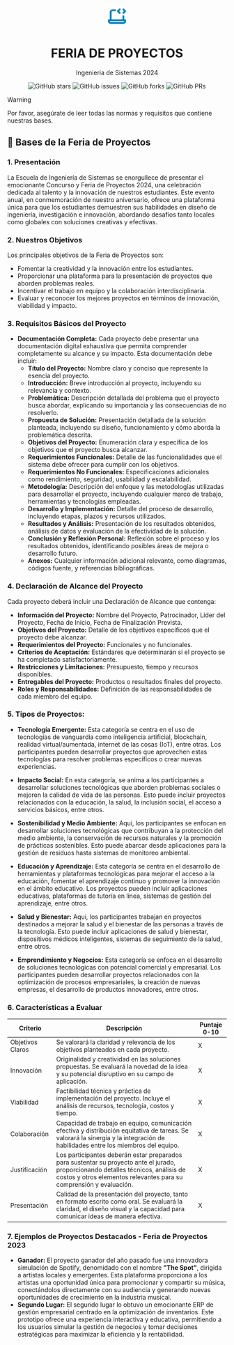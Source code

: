 <div align="center">
<img src="public/code.svg" height="50px" width="auto" /> 
<h1 style="font-weight: bold;">
 FERIA DE PROYECTOS
</h1>
<p >Ingenieria de Sistemas 2024</p>
</div>
<div align="center">


![GitHub stars](https://img.shields.io/github/stars/gpcunjfsc/FeriaProyectosSistemas)
![GitHub issues](https://img.shields.io/github/issues/gpcunjfsc/FeriaProyectosSistemas)
![GitHub forks](https://img.shields.io/github/forks/gpcunjfsc/FeriaProyectosSistemas)
![GitHub PRs](https://img.shields.io/github/issues-pr/gpcunjfsc/FeriaProyectosSistemas)

</div>

> [!WARNING]
> Por favor, asegúrate de leer todas las normas y requisitos que contiene nuestras bases.

## 🚀 Bases de la Feria de Proyectos

### 1. Presentación
   
La Escuela de Ingeniería de Sistemas se enorgullece de presentar el emocionante Concurso y Feria de Proyectos 2024, una celebración dedicada al talento y la innovación de nuestros estudiantes. Este evento anual, en conmemoración de nuestro aniversario, ofrece una plataforma única para que los estudiantes demuestren sus habilidades en diseño de ingeniería, investigación e innovación, abordando desafíos tanto locales como globales con soluciones creativas y efectivas.

### 2. Nuestros Objetivos
Los principales objetivos de la Feria de Proyectos son:

- Fomentar la creatividad y la innovación entre los estudiantes.
- Proporcionar una plataforma para la presentación de proyectos que aborden problemas reales.
- Incentivar el trabajo en equipo y la colaboración interdisciplinaria.
- Evaluar y reconocer los mejores proyectos en términos de innovación, viabilidad y impacto.

### 3. Requisitos Básicos del Proyecto

- **Documentación Completa:** Cada proyecto debe presentar una documentación digital exhaustiva que permita comprender completamente su alcance y su impacto. Esta documentación debe incluir:
  - **Título del Proyecto:** Nombre claro y conciso que represente la esencia del proyecto.
  - **Introducción:** Breve introducción al proyecto, incluyendo su relevancia y contexto.
  - **Problemática:** Descripción detallada del problema que el proyecto busca abordar, explicando su importancia y las consecuencias de no resolverlo.
  - **Propuesta de Solución:** Presentación detallada de la solución planteada, incluyendo su diseño, funcionamiento y cómo aborda la problemática descrita.
  - **Objetivos del Proyecto:** Enumeración clara y específica de los objetivos que el proyecto busca alcanzar.
  - **Requerimientos Funcionales:** Detalle de las funcionalidades que el sistema debe ofrecer para cumplir con los objetivos.
  - **Requerimientos No Funcionales:** Especificaciones adicionales como rendimiento, seguridad, usabilidad y escalabilidad.
  - **Metodología:** Descripción del enfoque y las metodologías utilizadas para desarrollar el proyecto, incluyendo cualquier marco de trabajo, herramientas y tecnologías empleadas.
  - **Desarrollo y Implementación:** Detalle del proceso de desarrollo, incluyendo etapas, plazos y recursos utilizados.
  - **Resultados y Análisis:** Presentación de los resultados obtenidos, análisis de datos y evaluación de la efectividad de la solución.
  - **Conclusión y Reflexión Personal:** Reflexión sobre el proceso y los resultados obtenidos, identificando posibles áreas de mejora o desarrollo futuro.
  - **Anexos:** Cualquier información adicional relevante, como diagramas, códigos fuente, y referencias bibliográficas.

### 4. Declaración de Alcance del Proyecto
Cada proyecto deberá incluir una Declaración de Alcance que contenga:

 - **Información del Proyecto:** Nombre del Proyecto, Patrocinador, Líder del Proyecto, Fecha de Inicio, Fecha de Finalización Prevista.
 - **Objetivos del Proyecto:** Detalle de los objetivos específicos que el proyecto debe alcanzar.
 - **Requerimientos del Proyecto:** Funcionales y no funcionales.
 - **Criterios de Aceptación:** Estándares que determinarán si el proyecto se ha completado satisfactoriamente.
 - **Restricciones y Limitaciones:** Presupuesto, tiempo y recursos disponibles.
 - **Entregables del Proyecto:** Productos o resultados finales del proyecto.
 - **Roles y Responsabilidades:** Definición de las responsabilidades de cada miembro del equipo.

### 5. Tipos de Proyectos:
- **Tecnología Emergente:** Esta categoría se centra en el uso de tecnologías de vanguardia como inteligencia artificial, blockchain, realidad virtual/aumentada, internet de las cosas (IoT), entre otras. Los participantes pueden desarrollar proyectos que aprovechen estas tecnologías para resolver problemas específicos o crear nuevas experiencias.

- **Impacto Social:** En esta categoría, se anima a los participantes a desarrollar soluciones tecnológicas que aborden problemas sociales o mejoren la calidad de vida de las personas. Esto puede incluir proyectos relacionados con la educación, la salud, la inclusión social, el acceso a servicios básicos, entre otros.

- **Sostenibilidad y Medio Ambiente:** Aquí, los participantes se enfocan en desarrollar soluciones tecnológicas que contribuyan a la protección del medio ambiente, la conservación de recursos naturales y la promoción de prácticas sostenibles. Esto puede abarcar desde aplicaciones para la gestión de residuos hasta sistemas de monitoreo ambiental.

- **Educación y Aprendizaje:** Esta categoría se centra en el desarrollo de herramientas y plataformas tecnológicas para mejorar el acceso a la educación, fomentar el aprendizaje continuo y promover la innovación en el ámbito educativo. Los proyectos pueden incluir aplicaciones educativas, plataformas de tutoría en línea, sistemas de gestión del aprendizaje, entre otros.

- **Salud y Bienestar:** Aquí, los participantes trabajan en proyectos destinados a mejorar la salud y el bienestar de las personas a través de la tecnología. Esto puede incluir aplicaciones de salud y bienestar, dispositivos médicos inteligentes, sistemas de seguimiento de la salud, entre otros.

- **Emprendimiento y Negocios:** Esta categoría se enfoca en el desarrollo de soluciones tecnológicas con potencial comercial y empresarial. Los participantes pueden desarrollar proyectos relacionados con la optimización de procesos empresariales, la creación de nuevas empresas, el desarrollo de productos innovadores, entre otros.

### 6. Características a Evaluar

| Criterio         | Descripción                                                                                                                                                                                               | Puntaje 0-10 |
| ---------------- | --------------------------------------------------------------------------------------------------------------------------------------------------------------------------------------------------------- | ------------ |
| Objetivos Claros | Se valorará la claridad y relevancia de los objetivos planteados en cada proyecto.                                                                                                                        | X            |
| Innovación       | 	Originalidad y creatividad en las soluciones propuestas. Se evaluará la novedad de la idea y su potencial disruptivo en su campo de aplicación.                                                                                                 | X            |
| Viabilidad       | Factibilidad técnica y práctica de implementación del proyecto. Incluye el análisis de recursos, tecnología, costos y tiempo.                                                                                                                      | X            |
| Colaboración     | Capacidad de trabajo en equipo, comunicación efectiva y distribución equitativa de tareas. Se valorará la sinergia y la integración de habilidades entre los miembros del equipo.                                                            | X            |
| Justificación    | Los participantes deberán estar preparados para sustentar su proyecto ante el jurado, proporcionando detalles técnicos, análisis de costos y otros elementos relevantes para su comprensión y evaluación. | X            |
| Presentación    | Calidad de la presentación del proyecto, tanto en formato escrito como oral. Se evaluará la claridad, el diseño visual y la capacidad para comunicar ideas de manera efectiva. | X            |


### 7. Ejemplos de Proyectos Destacados - Feria de Proyectos 2023
- **Ganador:** El proyecto ganador del año pasado fue una innovadora simulación de Spotify, denomidado con el nombre **"The Spot"**, dirigida a artistas locales y emergentes. Esta plataforma proporciona a los artistas una oportunidad única para promocionar y compartir su música, conectándolos directamente con su audiencia y generando nuevas oportunidades de crecimiento en la industria musical.
- **Segundo Lugar:** El segundo lugar lo obtuvo un emocionante ERP de gestión empresarial centrado en la optimización de inventarios. Este prototipo ofrece una experiencia interactiva y educativa, permitiendo a los usuarios simular la gestión de negocios y tomar decisiones estratégicas para maximizar la eficiencia y la rentabilidad.



